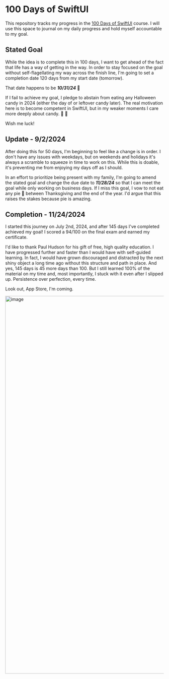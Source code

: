 # 100 Days of SwiftUI

This repository tracks my progress in the [100 Days of SwiftUI](https://www.hackingwithswift.com/100/swiftui) course. I will use this space to journal on my daily progress and hold myself accountable to my goal.

## Stated Goal

While the idea is to complete this in 100 days, I want to get ahead of the fact that life has a way of getting in the way. In order to stay focused on the goal without self-flagellating my way across the finish line, I'm going to set a completion date 120 days from my start date (tomorrow).

That date happens to be **_10/31/24_** :jack_o_lantern:

If I fail to achieve my goal, I pledge to abstain from eating any Halloween candy in 2024 (either the day of or leftover candy later). The real motivation here is to become competent in SwiftUI, but in my weaker moments I care more deeply about candy. :no_entry_sign: :candy:

Wish me luck!

## Update - 9/2/2024

After doing this for 50 days, I'm beginning to feel like a change is in order. I don't have any issues with weekdays, but on weekends and holidays it's always a scramble to squeeze in time to work on this. While this is doable, it's preventing me from enjoying my days off as I should.

In an effort to prioritize being present with my family, I'm going to amend the stated goal and change the due date to **_11/28/24_** so that I can meet the goal while only working on business days. If I miss this goal, I vow to not eat any pie :pie: between Thanksgiving and the end of the year. I'd argue that this raises the stakes because pie is amazing.

## Completion - 11/24/2024

I started this journey on July 2nd, 2024, and after 145 days I've completed achieved my goal! I scored a 94/100 on the final exam and earned my certificate.

I'd like to thank Paul Hudson for his gift of free, high quality education. I have progressed further and faster than I would have with self-guided learning. In fact, I would have grown discouraged and distracted by the next shiny object a long time ago without this structure and path in place. And yes, 145 days is 45 more days than 100. But I still learned 100% of the material on my time and, most importantly, I stuck with it even after I slipped up. Persistence over perfection, every time.

Look out, App Store, I'm coming.

<img width="1199" alt="image" src="https://github.com/user-attachments/assets/f481f41c-d7a1-4a4d-b5a7-fed1c076ad5f">
